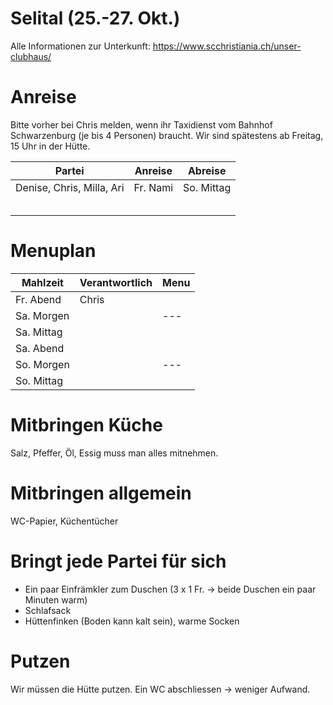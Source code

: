 # Selital (25.-27. Okt.)

Alle Informationen zur Unterkunft: https://www.scchristiania.ch/unser-clubhaus/

# Anreise
Bitte vorher bei Chris melden, wenn ihr Taxidienst vom Bahnhof Schwarzenburg (je bis 4 Personen) braucht. Wir sind spätestens ab Freitag, 15 Uhr in der Hütte.

| Partei                    | Anreise  | Abreise
| --------------------------| ---------|-----------
| Denise, Chris, Milla, Ari | Fr. Nami | So. Mittag 
|                           |          |
|                           |          |
|                           |          |
|                           |          |
|                           |          |


# Menuplan
| Mahlzeit   | Verantwortlich | Menu
| -----------| -------------- |------
| Fr. Abend  | Chris          | 
| Sa. Morgen |                | ---
| Sa. Mittag |                |
| Sa. Abend  |                |
| So. Morgen |                | ---
| So. Mittag |                |


# Mitbringen Küche
Salz, Pfeffer, Öl, Essig muss man alles mitnehmen.

# Mitbringen allgemein
WC-Papier, Küchentücher

# Bringt jede Partei für sich
- Ein paar Einfrämkler zum Duschen (3 x 1 Fr. -> beide Duschen ein paar Minuten warm)
- Schlafsack
- Hüttenfinken (Boden kann kalt sein), warme Socken

# Putzen
Wir müssen die Hütte putzen. Ein WC abschliessen -> weniger Aufwand.



